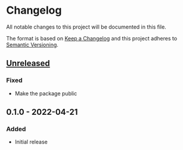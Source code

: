 # Changelog

All notable changes to this project will be documented in this file.

The format is based on [Keep a Changelog](http://keepachangelog.com/)
and this project adheres to [Semantic Versioning](http://semver.org/).

## [Unreleased]
### Fixed
- Make the package public

## 0.1.0 - 2022-04-21
### Added
- Initial release

[Unreleased]: https://github.com/ggoodman/typed-validator/compare/v0.1.0...HEAD
